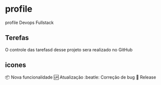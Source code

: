 # profile
profile Devops Fullstack 

## Terefas

O controle das tarefasd desse projeto sera realizado no GitHub

## icones

:package: Nova funcionalidade
:up: Atualização
:beatle: Correção de bug 
:checkered_flag: Release
